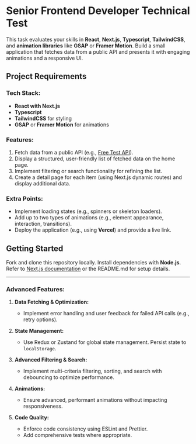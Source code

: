 # Senior Frontend Developer Technical Test

This task evaluates your skills in **React**, **Next.js**, **Typescript**, **TailwindCSS**, and **animation libraries** like **GSAP** or **Framer Motion**. Build a small application that fetches data from a public API and presents it with engaging animations and a responsive UI.

## Project Requirements

### Tech Stack:
- **React with Next.js**
- **Typescript**
- **TailwindCSS** for styling
- **GSAP** or **Framer Motion** for animations

### Features:
1. Fetch data from a public API (e.g., [Free Test API](https://freetestapi.com/apis)).
2. Display a structured, user-friendly list of fetched data on the home page.
3. Implement filtering or search functionality for refining the list.
4. Create a detail page for each item (using Next.js dynamic routes) and display additional data.

### Extra Points:
- Implement loading states (e.g., spinners or skeleton loaders).
- Add up to two types of animations (e.g., element appearance, interaction, transitions).
- Deploy the application (e.g., using **Vercel**) and provide a live link.

## Getting Started

Fork and clone this repository locally. Install dependencies with **Node.js**. Refer to [Next.js documentation](https://nextjs.org/docs) or the README.md for setup details.

---

### Advanced Features:

1. **Data Fetching & Optimization:**
    - Implement error handling and user feedback for failed API calls (e.g., retry options).

2. **State Management:**
    - Use Redux or Zustand for global state management. Persist state to `localStorage`.

3. **Advanced Filtering & Search:**
    - Implement multi-criteria filtering, sorting, and search with debouncing to optimize performance.

4. **Animations:**
    - Ensure advanced, performant animations without impacting responsiveness.

5. **Code Quality:**
    - Enforce code consistency using ESLint and Prettier.
    - Add comprehensive tests where appropriate.
